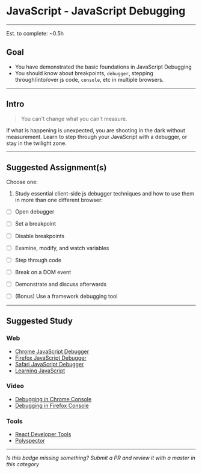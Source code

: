 # JavaScript - JavaScript Debugging

-----

Est. to complete: ~0.5h

## Goal
- You have demonstrated the basic foundations in JavaScript Debugging
- You should know about breakpoints, `debugger`, stepping through/into/over js code, `console`, etc in multiple browsers.


-----

## Intro

>You can't change what you can't measure.

If what is happening is unexpected, you are shooting in the dark without measurement. Learn to step through your JavaScript with a debugger, or stay in the twilight zone.


-----


## Suggested Assignment(s)
Choose one:

1) Study essential client-side js debugger techniques and how to use them in more than one different browser:
  - [ ] Open debugger
  - [ ] Set a breakpoint
  - [ ] Disable breakpoints
  - [ ] Examine, modify, and watch variables
  - [ ] Step through code
  - [ ] Break on a DOM event
  - [ ] Demonstrate and discuss afterwards
  - [ ] (Bonus) Use a framework debugging tool 


-----


## Suggested Study

### Web
- [Chrome JavaScript Debugger](https://developer.chrome.com/devtools/docs/javascript-debugging)
- [Firefox JavaScript Debugger](https://developer.mozilla.org/en-US/docs/Tools/Debugger)
- [Safari JavaScript Debugger](https://developer.apple.com/library/mac/documentation/AppleApplications/Conceptual/Safari_Developer_Guide/Debugger/Debugger.html)
- [Learning JavaScript](https://github.com/iangilman/learning-javascript)

### Video
- [Debugging in Chrome Console](http://www.youtube.com/watch?v=asLAQrfMhyM)
- [Debugging in Firefox Console](https://youtu.be/sK8KU8oiF8s)

### Tools
- [React Developer Tools](https://chrome.google.com/webstore/detail/react-developer-tools/fmkadmapgofadopljbjfkapdkoienihi?hl=en)
- [Polyspector](https://chrome.google.com/webstore/detail/polyspector/naoehbibkfilaolkmfiehggkfjndlhpd?hl=en)

-----

  *Is this badge missing something? Submit a PR and review it with a master in this category*
